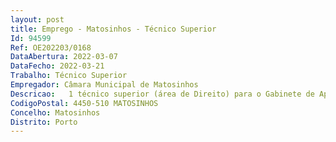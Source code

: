 ```yaml
--- 
layout: post
title: Emprego - Matosinhos - Técnico Superior
Id: 94599
Ref: OE202203/0168
DataAbertura: 2022-03-07
DataFecho: 2022-03-21
Trabalho: Técnico Superior
Empregador: Câmara Municipal de Matosinhos
Descricao:   1 técnico superior (área de Direito) para o Gabinete de Apoio às Atividades Económicas e Investidor  desenvolver atividades e ações com vista à concretização dos objetivos definidos para a unidade orgânica, no âmbito das seguintes atribuições  a) executar o estudo e a implementação de projetos estruturantes municipais e regionais  b) executar a política de acompanhamento e incentivo ao desenvolvimento dos setores económicos locais, promovendo o empreendedorismo dos seus agentes, apoiando os as seus suas empresários as e contribuindo para o desenvolvimento das suas competências e qualificações, nomeadamente no que concerne às pequenas e médias empresas e ao comércio tradicional  c) promover, em cooperação com as Associações e entidades do SNCT (Sistema Nacional Científico e Tecnológico), a competitividade e inovação dos setores empresariais, nomeadamente dos mais dinâmicos  d) promover, em cooperação com as Associações e entidades do SNCT, o alargamento da cadeia de valor associada às empresas locais, bem como o reforço e valorização do potencial do sistema local de inovação  e) promover a imagem do Município, através de iniciativas próprias, ou em cooperação com os agentes económicos e suas Associações, intensificando a atratividade do município na captação de novos investimentos nacionais e estrangeiros, e estimular o empreendedorismo empresarial  f) promover a permanente competitividade dos mercados e feiras da competência do município face a outros espaços comerciais.
CodigoPostal: 4450-510 MATOSINHOS
Concelho: Matosinhos
Distrito: Porto
--- 
```

